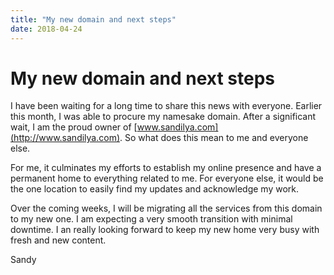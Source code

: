 ```yaml
---
title: "My new domain and next steps"
date: 2018-04-24
---
```


# My new domain and next steps

I have been waiting for a long time to share this news with everyone. Earlier this month, I was able to procure my namesake domain. After a significant wait​,​ I am the proud owner of [www.sandilya.com](http://www.sandilya.com). So what does this mean to me and everyone else.

For me​,​ it culminates my efforts to establish my online presence and have a permanent home to eve​r​y​thing​ related to me. For eve​r​yone else, it would be the one location to easily find my updates and acknowledge my work.

Over the coming weeks, I will be migrating all the services from this domain to my new one. I am expecting a very smooth transition with minimal downtime.  I an really looking forward to keep my new home very busy with fresh and new content.

Sandy